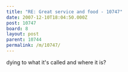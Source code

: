 ```yaml
---
title: "RE: Great service and food - 10747"
date: 2007-12-10T18:04:50.000Z
post: 10747
board: 8
layout: post
parent: 10744
permalink: /m/10747/
---
```

dying to what it's called and where it is?
